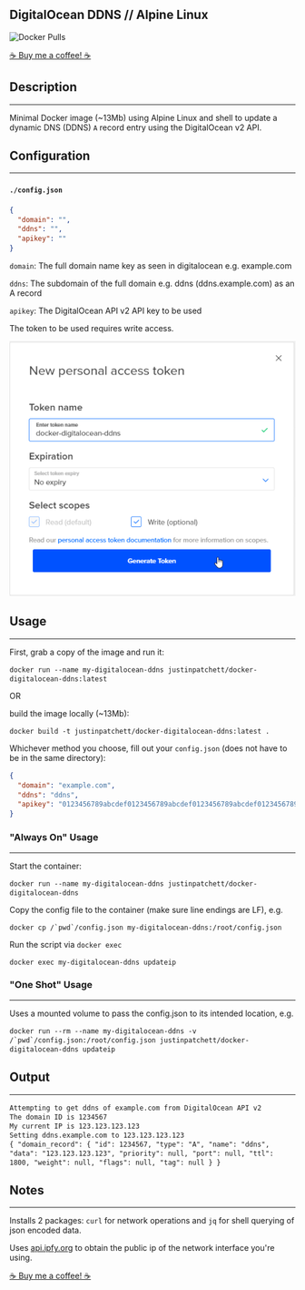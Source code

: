 ## DigitalOcean DDNS // Alpine Linux

![Docker Pulls](https://img.shields.io/docker/pulls/justinpatchett/docker-digitalocean-ddns)

[☕ Buy me a coffee! ☕](https://www.buymeacoffee.com/jlaptech)

## Description

---
Minimal Docker image (~13Mb) using Alpine Linux and shell to update a dynamic DNS 
(DDNS) `A` record entry using the DigitalOcean v2 API.

## Configuration

---
#### `./config.json`
```json
{
  "domain": "",
  "ddns": "",
  "apikey": ""
}
```

`domain`: The full domain name key as seen in digitalocean e.g. example.com

`ddns`: The subdomain of the full domain e.g. ddns (ddns.example.com) as an A record

`apikey`: The DigitalOcean API v2 API key to be used

The token to be used requires write access.

![access-token-scopes.png](https://github.com/jlaptechnologies/docker-digitalocean-ddns/raw/master/access-token-scopes.png)

## Usage

---

First, grab a copy of the image and run it:

```shell
docker run --name my-digitalocean-ddns justinpatchett/docker-digitalocean-ddns:latest
```

OR

build the image locally (~13Mb):

```shell
docker build -t justinpatchett/docker-digitalocean-ddns:latest .
```

Whichever method you choose, fill out your `config.json` (does not have to be in the same directory):

```json
{
  "domain": "example.com",
  "ddns": "ddns",
  "apikey": "0123456789abcdef0123456789abcdef0123456789abcdef0123456789abcdef"
}
```

### "Always On" Usage

---

Start the container:

```shell
docker run --name my-digitalocean-ddns justinpatchett/docker-digitalocean-ddns
```

Copy the config file to the container (make sure line endings are LF), e.g. 

```shell
docker cp /`pwd`/config.json my-digitalocean-ddns:/root/config.json
```

Run the script via `docker exec`

```shell
docker exec my-digitalocean-ddns updateip
```

### "One Shot" Usage

---

Uses a mounted volume to pass the config.json to its intended location, e.g.
```shell
docker run --rm --name my-digitalocean-ddns -v /`pwd`/config.json:/root/config.json justinpatchett/docker-digitalocean-ddns updateip
```

## Output

---

```shell
Attempting to get ddns of example.com from DigitalOcean API v2
The domain ID is 1234567
My current IP is 123.123.123.123
Setting ddns.example.com to 123.123.123.123
{ "domain_record": { "id": 1234567, "type": "A", "name": "ddns", "data": "123.123.123.123", "priority": null, "port": null, "ttl": 1800, "weight": null, "flags": null, "tag": null } }
```

## Notes

---

Installs 2 packages: `curl` for network operations and `jq` for shell querying of json encoded data.

Uses [api.ipfy.org](https://www.ipify.org/) to obtain the public ip of the network interface you're using.

[☕ Buy me a coffee! ☕](https://www.buymeacoffee.com/jlaptech)
